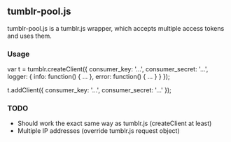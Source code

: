 
## tumblr-pool.js

tumblr-pool.js is a tumblr.js wrapper, which accepts multiple access tokens and uses them.

### Usage

var t = tumblr.createClient({
  consumer_key: '...',
  consumer_secret: '...', 
  logger: { 
    info: function() { ... },
    error: function() { ... } 
  }
});

t.addClient({
  consumer_key: '...',
  consumer_secret: '...'
});

### TODO

- Should work the exact same way as tumblr.js (createClient at least)
- Multiple IP addresses (override tumblr.js request object)
